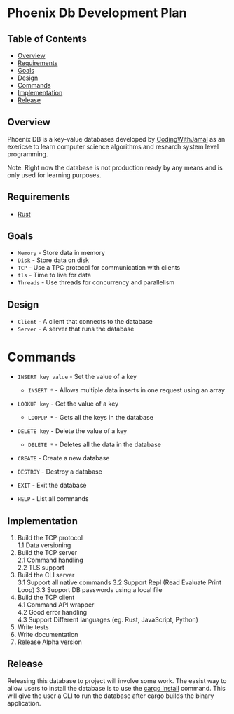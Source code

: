 # Phoenix Db Development Plan

## Table of Contents

- [Overview](#overview)
- [Requirements](#requirements)
- [Goals](#goals)
- [Design](#design)
- [Commands](#commands)
- [Implementation](#implementation)
- [Release](#release)

## Overview

Phoenix DB is a key-value databases developed by [CodingWithJamal](https://codingwithjamal.vercel.app) as an exericse to
learn computer science
algorithms and research system level programming.

Note: Right now the database is not production ready by any means and is only used for learning purposes.

## Requirements

- [Rust](https://www.rust-lang.org)

## Goals

- `Memory` - Store data in memory
- `Disk` - Store data on disk
- `TCP` - Use a TPC protocol for communication with clients
- `tls` - Time to live for data
- `Threads` - Use threads for concurrency and parallelism

## Design

- `Client` - A client that connects to the database
- `Server` - A server that runs the database

# Commands

- `INSERT key value` - Set the value of a key
    - `INSERT *` - Allows multiple data inserts in one request using an array
- `LOOKUP key` - Get the value of a key
    - `LOOPUP *` - Gets all the keys in the database
- `DELETE key` - Delete the value of a key
    - `DELETE *` - Deletes all the data in the database

- `CREATE` - Create a new database
- `DESTROY` - Destroy a database
- `EXIT` - Exit the database
- `HELP` - List all commands

## Implementation

1. Build the TCP protocol  
   1.1 Data versioning
2. Build the TCP server  
   2.1 Command handling  
   2.2 TLS support
3. Build the CLI server  
   3.1 Support all native commands
   3.2 Support Repl (Read Evaluate Print Loop)
   3.3 Support DB passwords using a local file
4. Build the TCP client  
   4.1 Command API wrapper  
   4.2 Good error handling  
   4.3 Support Different languages (eg. Rust, JavaScript, Python)
5. Write tests
6. Write documentation
7. Release Alpha version

## Release

Releasing this database to project will involve some work. The easist way to allow users to install the database is to
use the [cargo install](https://doc.rust-lang.org/cargo/commands/cargo-install.html) command. This will give the user a
CLI to run the database after cargo builds the binary application.
